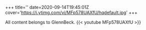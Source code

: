 +++
title=''
date=2020-09-14T19:45:01Z
cover='https://i.ytimg.com/vi/MFp578UAXfU/hqdefault.jpg'
+++

All content belongs to GlennBeck.
{{< youtube MFp578UAXfU >}}
